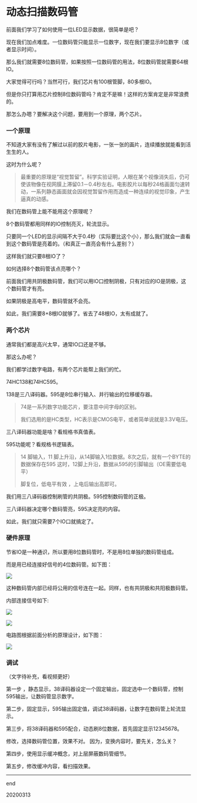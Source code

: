# 动态扫描数码管

前面我们学习了如何使用一位LED显示数据，很简单是吧？

现在我们加点难度。一位数码管只能显示一位数字，现在我们要显示8位数字（或者显示时间）。

那么我们就需要8位数码管，如果按照一位数码管的用法，8位数码管就需要64根IO。

大家觉得可行吗？当然可行，我们芯片有100根管脚，80多根IO。

但是你只打算用芯片控制8位数码管吗？肯定不是嘛！这样的方案肯定是非常浪费的。

那怎么办嗯？要解决这个问题，要用到一个原理，两个芯片。

### 一个原理

不知道大家有没有了解过以前的胶片电影，一张一张的画片，连续播放就能看到活生生的人。

这时为什么呢？

> 最重要的原理是“视觉暂留”。科学实验证明，人眼在某个视像消失后，仍可使该物像在视网膜上滞留0.1－0.4秒左右。电影胶片以每秒24格画面匀速转动，一系列静态画面就会因视觉暂留作用而造成一种连续的视觉印象，产生逼真的动感。

我们在数码管上能不能用这个原理呢？

8个数码管都用同样的IO控制亮灭，轮流显示。

只要同一个LED的显示间隔不大于0.4秒（实际要比这个小），那么我们就会一直看到这个数码管是亮着的。（和真正一直亮会有什么差别？）

这样我们就只要8根IO了？

如何选择8个数码管该点亮哪个？

前面我们用共阴极数码管，我们可以用IO口控制阴极，只有对应的IO是阴极，这个数码管才有亮。

如果阴极是高电平，数码管就不会亮。

如此，我们需要8+8根IO就够了。省去了48根IO，太有成就了。

### 两个芯片

通常我们都是高兴太早，通常IO口还是不够。

那这么办呢？

我们都学过数字电路，有两个芯片能帮上我们的忙。

74HC138和74HC595。

138是三八译码器。595是8位串行输入、并行输出的位移缓存器。

> 74是一系列数字功能芯片，要注意中间字母的区别。
>
> 我们选用的是HC类型，HC表示是CMOS电平，或者简单说就是3.3V电压。

三八译码器功能是啥？看规格书真值表。

595功能呢？看规格书逻辑表。

>14 脚输入，11 脚上升沿，从14脚输入1位数据。8次之后，就有一个BYTE的数据保存在595
>这时，12脚上升沿，数据从595的引脚输出（OE需要低电平）
>
>脚复位，低电平有效 ，上电后输出高即可。

我们用三八译码器控制刷管的共阴极。595控制数码管的正极。

三八译码器决定哪个数码管亮，595决定亮的内容。

如此，我们就只需要7个IO口就搞定了。

### 硬件原理

节省IO是一种通识，所以要用8位数码管时，不是用8位单独的数码管组成。

而是用已经连接好信号的4位数码管。如下图：

![][1]

这种数码管内部已经将公用的信号连在一起。同样，也有共阴极和共阳极数码管。

内部连接信号如下:

![][2]

![][3]

电路图根据前面分析的原理设计，如下图：

![][4]

### 调试

（文字待补充，看视频更好）

第一步 ，静态显示，38译码器设定一个固定输出，固定选中一个数码管，控制595输出，让数码管显示数字。

第二步，固定显示，595输出固定值，调试38译码器，让数字在数码管上轮流显示。

第三步，将38译码器和595配合，动态刷8位数据，首先固定显示12345678。

修改，选择数码管位置，效果不对。
因为，变换内容时，要先关，怎么关？

第四步，使用显示缓冲概念，对上层屏蔽数码管细节。

第五步，修改缓冲内容，看扫描效果。

---

end



20200313



[1]: pic/pic1.jpg
[2]: pic/pic2.jpg
[3]: pic/pic3.jpg
[4]: pic/pic4.jpg

